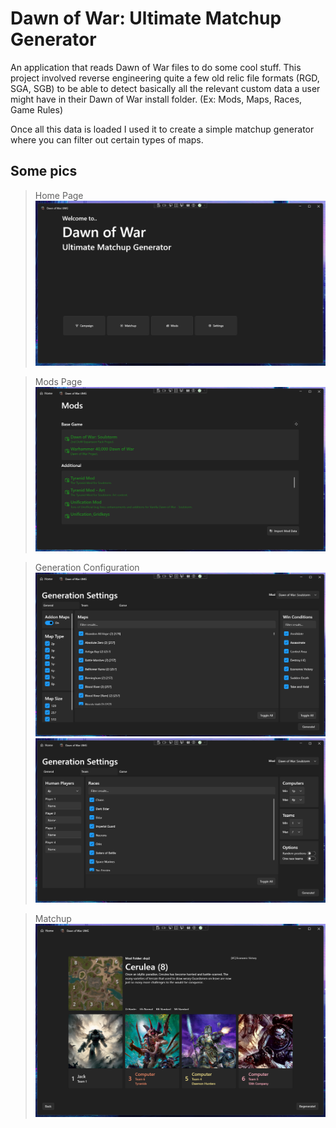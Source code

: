 # Dawn of War: Ultimate Matchup Generator

An application that reads Dawn of War files to do some cool stuff.
This project involved reverse engineering quite a few old relic file formats (RGD, SGA, SGB) to be able to detect basically all the
relevant custom data a user might have in their Dawn of War install folder. (Ex: Mods, Maps, Races, Game Rules)

Once all this data is loaded I used it to create a simple matchup generator where you can filter out certain types of maps.


## Some pics

> Home Page
![](https://raw.githubusercontent.com/jbelford/Dawn-of-War-UMG/master/pics/home.png)

> Mods Page
![](https://raw.githubusercontent.com/jbelford/Dawn-of-War-UMG/master/pics/mods.png)

> Generation Configuration
![](https://raw.githubusercontent.com/jbelford/Dawn-of-War-UMG/master/pics/generation.png)
![](https://raw.githubusercontent.com/jbelford/Dawn-of-War-UMG/master/pics/generation_team.png)

> Matchup
![](https://raw.githubusercontent.com/jbelford/Dawn-of-War-UMG/master/pics/matchup.png)

